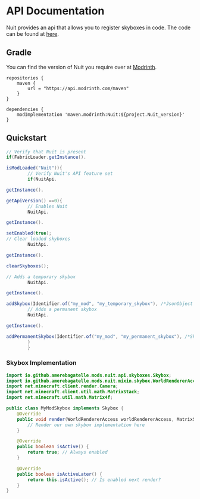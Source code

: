 # API Documentation

Nuit provides an api that allows you to register skyboxes in code.
The code can be found at [here](/src/main/java/io/github/amerebagatelle/mods/nuit/api).

## Gradle

You can find the version of Nuit you require over at [Modrinth](https://modrinth.com/mod/fabricskyboxes/versions).

```
repositories {
    maven {
        url = "https://api.modrinth.com/maven"
    }
}

dependencies {
    modImplementation 'maven.modrinth:Nuit:${project.Nuit_version}'
}
```

## Quickstart

```java
// Verify that Nuit is present
if(FabricLoader.getInstance().

isModLoaded("Nuit")){
        // Verify Nuit's API feature set
        if(NuitApi.

getInstance().

getApiVersion() ==0){
        // Enables Nuit
        NuitApi.

getInstance().

setEnabled(true);
// Clear loaded skyboxes
        NuitApi.

getInstance().

clearSkyboxes();

// Adds a temporary skybox
        NuitApi.

getInstance().

addSkybox(Identifier.of("my_mod", "my_temporary_skybox"), /*JsonObject or Skybox implementation*/);
        // Adds a permanent skybox
        NuitApi.

getInstance().

addPermanentSkybox(Identifier.of("my_mod", "my_permanent_skybox"), /*Skybox implementation*/);
        }
        }
```

### Skybox Implementation

```java
import io.github.amerebagatelle.mods.nuit.api.skyboxes.Skybox;
import io.github.amerebagatelle.mods.nuit.mixin.skybox.WorldRendererAccess;
import net.minecraft.client.render.Camera;
import net.minecraft.client.util.math.MatrixStack;
import net.minecraft.util.math.Matrix4f;

public class MyModSkybox implements Skybox {
    @Override
    public void render(WorldRendererAccess worldRendererAccess, MatrixStack matrices, Matrix4f matrix4f, float tickDelta, Camera camera, boolean thickFog) {
        // Render our own skybox implementation here
    }

    @Override
    public boolean isActive() {
        return true; // Always enabled
    }

    @Override
    public boolean isActiveLater() {
        return this.isActive(); // Is enabled next render?
    }
}
```